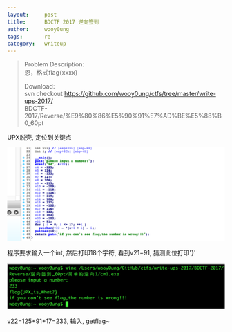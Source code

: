 ```yaml
---
layout:     post
title:      BDCTF 2017 逆向签到
author:     wooy0ung
tags: 		re
category:  	writeup
---
```



>Problem Description:  
>恩，格式flag{xxxx}  
>  
>Download:  
>svn checkout https://github.com/wooy0ung/ctfs/tree/master/write-ups-2017/  
>BDCTF-2017/Reverse/%E9%80%86%E5%90%91%E7%AD%BE%E5%88%B0_60pt  
<!-- more -->


UPX脱壳, 定位到关键点

![](/assets/img/writeup/re/2017-10-24-bdctf-2017-re-1/0x00.png)

程序要求输入一个int, 然后打印18个字符, 看到v21=91, 猜测此位打印'}'

![](/assets/img/writeup/re/2017-10-24-bdctf-2017-re-1/0x01.png)

v22=125+91+17=233, 输入, getflag~